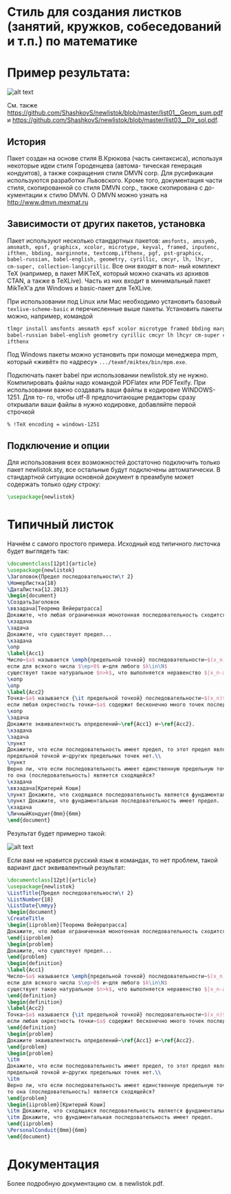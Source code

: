 # Стиль для создания листков (занятий, кружков, собеседований и т.п.) по математике 

# Пример результата:
![alt text](https://raw.githubusercontent.com/ShashkovS/newlistok/master/list_demo_big.png)

См. также https://github.com/ShashkovS/newlistok/blob/master/list01__Geom_sum.pdf и https://github.com/ShashkovS/newlistok/blob/master/list03__Dir_sol.pdf.


## История

Пакет создан на основе стиля В.Крюкова (часть синтаксиса), используя некоторые идеи стиля Городенцева (автома-
тическая генерация кондуитов), а также сокращения стиля DMVN corp. Для русификации используются разработки
Львовского. Кроме того, документация части стиля, скопированной со стиля DMVN corp., также скопирована с до-
кументации к стилю DMVN. О DMVN можно узнать на http://www.dmvn.mexmat.ru


## Зависимости от других пакетов, установка

Пакет используют несколько стандартных пакетов: `amsfonts, amssymb, amsmath, epsf, graphicx, xcolor, microtype,
keyval, framed, inputenc, ifthen, bbding, marginnote, textcomp,ifthenx, pgf, pst-graphicx, babel-russian,
babel-english, geometry, cyrillic, cmcyr, lh, lhcyr, cm-super, collection-langcyrillic`. Все они входят в пол-
ный комплект TeX (например, в пакет MiKTeX, который можно скачать из архивов CTAN, а также в TeXLive). Часть
из них входит в минимальный пакет MikTeX’а для Windows и basic-пакет для TeXLive.

При использовании под Linux или Mac необходимо установить базовый `texlive-scheme-basic` и перечисленные
выше пакеты. Установить пакеты можно, например, командой

```bash
tlmgr install amsfonts amsmath epsf xcolor microtype framed bbding marginnote ifthenx pgf pst-graphicx
babel-russian babel-english geometry cyrillic cmcyr lh lhcyr cm-super collection-langcyrillic graphics
ifthenx
```

Под Windows пакеты можно установить при помощи менеджера mpm, который «живёт» по «адресу»
`.../texmf/miktex/bin/mpm.exe`.

Подключать пакет babel при использовании newlistok.sty не нужно. Компилировать файлы надо командой
PDFlatex или PDFTexify. При использовании важно создавать ваши файлы в кодировке WINDOWS-1251. Для то-
го, чтобы utf-8 предпочитающие редакторы сразу открывали ваши файлы в нужно кодировке, добавляйте первой
строчкой

```
% !TeX encoding = windows-1251
```


## Подключение и опции

Для использования всех возможностей достаточно подключить только пакет newlistok.sty, все остальные будут
подключены автоматически. В стандартной ситуации основной документ в преамбуле может содержать только одну
строку:

```tex
\usepackage{newlistok}
```



# Типичный листок

Начнём с самого простого примера. Исходный код типичного листочка будет выглядеть так:

```tex
\documentclass[12pt]{article}
\usepackage{newlistok}
\Заголовок{Предел последовательности\т 2}
\НомерЛистка{18}
\ДатаЛистка{12.2013}
\begin{document}
\СоздатьЗаголовок
\ввзадача[Теорема Вейерштрасса]
Докажите, что любая ограниченная монотонная последовательность сходится.
\кзадача
\задача
Докажите, что существует предел...
\кзадача
\опр
\label{Acc1}
Число~$a$ называется \emph{предельной точкой} последовательности~$(x_n)$,
если для всякого числа $\ep>0$ и~для любого $k\in\N$
существует такое натуральное $n>k$, что выполняется неравенство $|x_n-a|<\ep$.
\копр
\опр
\label{Acc2}
Точка~$a$ называется {\it предельной точкой} последовательности~$(x_n)$,
если любая окрестность точки~$a$ содержит бесконечно много точек последовательности~$(x_n)$.
\копр
\задача
Докажите эквивалентность определений~\ref{Acc1} и~\ref{Acc2}.
\кзадача
\задача
\пункт
Докажите, что если последовательность имеет предел, то этот предел является
предельной точкой и~других предельных точек нет.\\
\пункт
Верно ли, что если последовательность имеет единственную предельную точку,
то она (последовательность) является сходящейся?
\кзадача
\ввзадача[Критерий Коши]
\пункт Докажите, что сходящаяся последовательность является фундаментальной;
\пункт Докажите, что фундаментальная последовательность имеет предел.
\кзадача
\ЛичныйКондуит{0mm}{6mm}
\end{document}
```

Результат будет примерно такой:

![alt text](https://raw.githubusercontent.com/ShashkovS/newlistok/master/list_demo.png)



Если вам не нравится русский язык в командах, то нет проблем, такой вариант даст эквивалентный результат:

```tex
\documentclass[12pt]{article}
\usepackage{newlistok}
\ListTitle{Предел последовательности\т 2}
\ListNumber{18}
\ListDate{\mmyy}
\begin{document}
\CreateTitle
\begin{iiproblem}[Теорема Вейерштрасса]
Докажите, что любая ограниченная монотонная последовательность сходится.
\end{iiproblem}
\begin{problem}
Докажите, что существует предел...
\end{problem}
\begin{definition}
\label{Acc1}
Число~$a$ называется \emph{предельной точкой} последовательности~$(x_n)$,
если для всякого числа $\ep>0$ и~для любого $k\in\N$
существует такое натуральное $n>k$, что выполняется неравенство $|x_n-a|<\ep$.
\end{definition}
\begin{definition}
\label{Acc2}
Точка~$a$ называется {\it предельной точкой} последовательности~$(x_n)$,
если любая окрестность точки~$a$ содержит бесконечно много точек последовательности~$(x_n)$.
\end{definition}
\begin{problem}
Докажите эквивалентность определений~\ref{Acc1} и~\ref{Acc2}.
\end{problem}
\begin{problem}
\itm
Докажите, что если последовательность имеет предел, то этот предел является
предельной точкой и~других предельных точек нет.\\
\itm
Верно ли, что если последовательность имеет единственную предельную точку,
то она (последовательность) является сходящейся?
\end{problem}
\begin{iiproblem}[Критерий Коши]
\itm Докажите, что сходящаяся последовательность является фундаментальной;
\itm Докажите, что фундаментальная последовательность имеет предел.
\end{iiproblem}
\PersonalConduit{0mm}{6mm}
\end{document}
```


# Документация

Более подробную документацию см. в newlistok.pdf.
